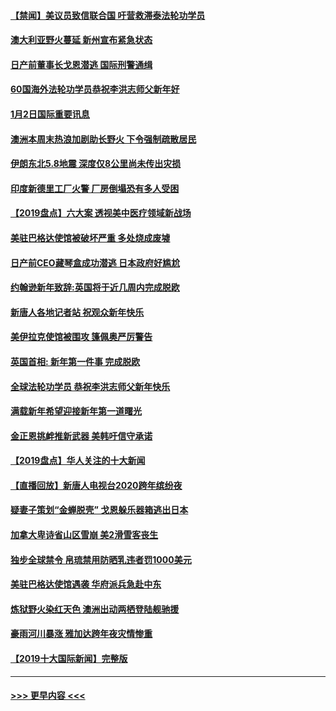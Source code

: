 #### [【禁闻】美议员致信联合国 吁营救滞泰法轮功学员](../pages/prog202/a102743781.md?t=01030533) 
#### [澳大利亚野火蔓延 新州宣布紧急状态](../pages/prog202/a102743681.md?t=01030533) 
#### [日产前董事长戈恩潜逃 国际刑警通缉](../pages/prog202/a102743676.md?t=01030533) 
#### [60国海外法轮功学员恭祝李洪志师父新年好](../pages/prog202/a102743628.md?t=01030533) 
#### [1月2日国际重要讯息](../pages/prog202/a102743488.md?t=01030533) 
#### [澳洲本周末热浪加剧助长野火 下令强制疏散居民](../pages/prog202/a102743421.md?t=01030533) 
#### [伊朗东北5.8地震 深度仅8公里尚未传出灾损](../pages/prog202/a102743396.md?t=01030533) 
#### [印度新德里工厂火警 厂房倒塌恐有多人受困](../pages/prog202/a102743386.md?t=01030533) 
#### [【2019盘点】六大案 透视美中医疗领域新战场](../pages/prog202/a102743227.md?t=01030533) 
#### [美驻巴格达使馆被破坏严重 多处烧成废墟](../pages/prog202/a102743244.md?t=01030533) 
#### [日产前CEO藏琴盒成功潜逃 日本政府好尴尬](../pages/prog202/a102742937.md?t=01030533) 
#### [约翰逊新年致辞:英国将于近几周内完成脱欧](../pages/prog202/a102742956.md?t=01030533) 
#### [新唐人各地记者站 祝观众新年快乐](../pages/prog202/a102742785.md?t=01030533) 
#### [美伊拉克使馆被围攻 篷佩奥严厉警告](../pages/prog202/a102742994.md?t=01030533) 
#### [英国首相: 新年第一件事 完成脱欧](../pages/prog202/a102742907.md?t=01030533) 
#### [全球法轮功学员 恭祝李洪志师父新年快乐](../pages/prog202/a102742900.md?t=01030533) 
#### [满载新年希望迎接新年第一道曙光](../pages/prog202/a102742809.md?t=01030533) 
#### [金正恩挑衅推新武器 美韩吁信守承诺](../pages/prog202/a102742799.md?t=01030533) 
#### [【2019盘点】华人关注的十大新闻](../pages/prog202/a102742748.md?t=01030533) 
#### [【直播回放】新唐人电视台2020跨年缤纷夜](../pages/prog202/a102738273.md?t=01030533) 
#### [疑妻子策划“金蝉脱壳” 戈恩躲乐器箱逃出日本](../pages/prog202/a102742535.md?t=01030533) 
#### [加拿大卑诗省山区雪崩 美2滑雪客丧生](../pages/prog202/a102742491.md?t=01030533) 
#### [独步全球禁令 帛琉禁用防晒乳违者罚1000美元](../pages/prog202/a102742478.md?t=01030533) 
#### [美驻巴格达使馆遇袭 华府派兵急赴中东](../pages/prog202/a102742451.md?t=01030533) 
#### [炼狱野火染红天色 澳洲出动两栖登陆舰驰援](../pages/prog202/a102742433.md?t=01030533) 
#### [豪雨河川暴涨 雅加达跨年夜灾情惨重](../pages/prog202/a102742271.md?t=01030533) 
#### [【2019十大国际新闻】完整版](../pages/prog202/a102742169.md?t=01030533) 

----
#### [ >>> 更早内容 <<< ](../indexes/prog202-earlier.md)
